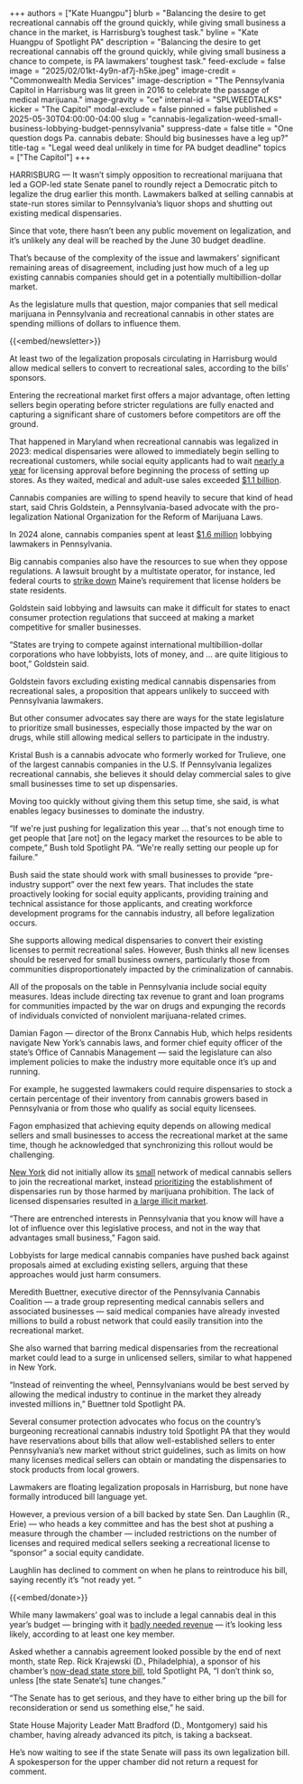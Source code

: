 +++
authors = ["Kate Huangpu"]
blurb = "Balancing the desire to get recreational cannabis off the ground quickly, while giving small business a chance in the market, is Harrisburg’s toughest task."
byline = "Kate Huangpu of Spotlight PA"
description = "Balancing the desire to get recreational cannabis off the ground quickly, while giving small business a chance to compete, is PA lawmakers’ toughest task."
feed-exclude = false
image = "2025/02/01kt-4y9n-af7j-h5ke.jpeg"
image-credit = "Commonwealth Media Services"
image-description = "The Pennsylvania Capitol in Harrisburg was lit green in 2016 to celebrate the passage of medical marijuana."
image-gravity = "ce"
internal-id = "SPLWEEDTALKS"
kicker = "The Capitol"
modal-exclude = false
pinned = false
published = 2025-05-30T04:00:00-04:00
slug = "cannabis-legalization-weed-small-business-lobbying-budget-pennsylvania"
suppress-date = false
title = "One question dogs Pa. cannabis debate: Should big businesses have a leg up?"
title-tag = "Legal weed deal unlikely in time for PA budget deadline"
topics = ["The Capitol"]
+++

HARRISBURG — It wasn’t simply opposition to recreational marijuana that led a GOP-led state Senate panel to roundly reject a Democratic pitch to legalize the drug earlier this month. Lawmakers balked at selling cannabis at state-run stores similar to Pennsylvania’s liquor shops and shutting out existing medical dispensaries.

Since that vote, there hasn’t been any public movement on legalization, and it’s unlikely any deal will be reached by the June 30 budget deadline.

That’s because of the complexity of the issue and lawmakers’ significant remaining areas of disagreement, including just how much of a leg up existing cannabis companies should get in a potentially multibillion-dollar market.

As the legislature mulls that question, major companies that sell medical marijuana in Pennsylvania and recreational cannabis in other states are spending millions of dollars to influence them.

{{<embed/newsletter>}}

At least two of the legalization proposals circulating in Harrisburg would allow medical sellers to convert to recreational sales, according to the bills&#39; sponsors.

Entering the recreational market first offers a major advantage, often letting sellers begin operating before stricter regulations are fully enacted and capturing a significant share of customers before competitors are off the ground.

That happened in Maryland when recreational cannabis was legalized in 2023: medical dispensaries were allowed to immediately begin selling to recreational customers, while social equity applicants had to wait <a href="https://www.baltimoresun.com/2024/10/18/maryland-cannabis-equity-licensees/">nearly a year</a> for licensing approval before beginning the process of setting up stores. As they waited, medical and adult-use sales exceeded <a href="https://governor.maryland.gov/news/press/pages/governor-moore-announces-more-than-11-billion-in-total-sales-during-for-first-year-of-cannabis-legalization.aspx">$1.1 billion</a>.

Cannabis companies are willing to spend heavily to secure that kind of head start, said Chris Goldstein, a Pennsylvania-based advocate with the pro-legalization National Organization for the Reform of Marijuana Laws.

In 2024 alone, cannabis companies spent at least <a href="https://www.spotlightpa.org/news/2025/03/marijuana-cannabis-weed-lobbying-millions-recreational-legalization-pennsylvania/">$1.6 million</a> lobbying lawmakers in Pennsylvania.

Big cannabis companies also have the resources to sue when they oppose regulations. A lawsuit brought by a multistate operator, for instance, led federal courts to <a href="https://mjbizdaily.com/federal-judge-nullifies-maine-residency-requirement-for-cannabis-owners/">strike down</a> Maine’s requirement that license holders be state residents.

Goldstein said lobbying and lawsuits can make it difficult for states to enact consumer protection regulations that succeed at making a market competitive for smaller businesses.

“States are trying to compete against international multibillion-dollar corporations who have lobbyists, lots of money, and … are quite litigious to boot,” Goldstein said.

Goldstein favors excluding existing medical cannabis dispensaries from recreational sales, a proposition that appears unlikely to succeed with Pennsylvania lawmakers.

But other consumer advocates say there are ways for the state legislature to prioritize small businesses, especially those impacted by the war on drugs, while still allowing medical sellers to participate in the industry.

Kristal Bush is a cannabis advocate who formerly worked for Trulieve, one of the largest cannabis companies in the U.S. If Pennsylvania legalizes recreational cannabis, she believes it should delay commercial sales to give small businesses time to set up dispensaries.

Moving too quickly without giving them this setup time, she said, is what enables legacy businesses to dominate the industry.

“If we&#39;re just pushing for legalization this year … that&#39;s not enough time to get people that \[are not\] on the legacy market the resources to be able to compete,” Bush told Spotlight PA. “We&#39;re really setting our people up for failure.”

Bush said the state should work with small businesses to provide “pre-industry support” over the next few years. That includes the state proactively looking for social equity applicants, providing training and technical assistance for those applicants, and creating workforce development programs for the cannabis industry, all before legalization occurs.

She supports allowing medical dispensaries to convert their existing licenses to permit recreational sales. However, Bush thinks all new licenses should be reserved for small business owners, particularly those from communities disproportionately impacted by the criminalization of cannabis.

All of the proposals on the table in Pennsylvania include social equity measures. Ideas include directing tax revenue to grant and loan programs for communities impacted by the war on drugs and expunging the records of individuals convicted of nonviolent marijuana-related crimes.

Damian Fagon — director of the Bronx Cannabis Hub, which helps residents navigate New York’s cannabis laws, and former chief equity officer of the state’s Office of Cannabis Management — said the legislature can also implement policies to make the industry more equitable once it’s up and running.

For example, he suggested lawmakers could require dispensaries to stock a certain percentage of their inventory from cannabis growers based in Pennsylvania or from those who qualify as social equity licensees.

Fagon emphasized that achieving equity depends on allowing medical sellers and small businesses to access the recreational market at the same time, though he acknowledged that synchronizing this rollout would be challenging.

<a href="https://www.thecity.nyc/2024/01/31/hochul-calls-weed-rollout-disaster-hochul-blames-law/">New York</a> did not initially allow its <a href="https://www.cannabisbusinesstimes.com/us-states/new-york/news/15687702/new-yorks-medical-cannabis-operators-could-switch-to-adult-use-by-years-end">small</a> network of medical cannabis sellers to join the recreational market, instead <a href="https://www.pbs.org/newshour/nation/weed-is-legal-in-new-york-but-the-illegal-market-is-still-booming-heres-why">prioritizing</a> the establishment of dispensaries run by those harmed by marijuana prohibition. The lack of licensed dispensaries resulted in <a href="https://www.nytimes.com/2024/03/22/nyregion/nyc-cannabis-dispensary-legal.html">a large illicit market</a>.

“There are entrenched interests in Pennsylvania that you know will have a lot of influence over this legislative process, and not in the way that advantages small business,” Fagon said.

Lobbyists for large medical cannabis companies have pushed back against proposals aimed at excluding existing sellers, arguing that these approaches would just harm consumers.

Meredith Buettner, executive director of the Pennsylvania Cannabis Coalition — a trade group representing medical cannabis sellers and associated businesses — said medical companies have already invested millions to build a robust network that could easily transition into the recreational market.

She also warned that barring medical dispensaries from the recreational market could lead to a surge in unlicensed sellers, similar to what happened in New York.

“Instead of reinventing the wheel, Pennsylvanians would be best served by allowing the medical industry to continue in the market they already invested millions in,” Buettner told Spotlight PA.

Several consumer protection advocates who focus on the country’s burgeoning recreational cannabis industry told Spotlight PA that they would have reservations about bills that allow well-established sellers to enter Pennsylvania’s new market without strict guidelines, such as limits on how many licenses medical sellers can obtain or mandating the dispensaries to stock products from local growers.

Lawmakers are floating legalization proposals in Harrisburg, but none have formally introduced bill language yet.

However, a previous version of a bill backed by state Sen. Dan Laughlin (R., Erie) — who heads a key committee and has the best shot at pushing a measure through the chamber — included restrictions on the number of licenses and required medical sellers seeking a recreational license to “sponsor” a social equity candidate.

Laughlin has declined to comment on when he plans to reintroduce his bill, saying recently it’s “not ready yet. ” <strong></strong>

{{<embed/donate>}}

While many lawmakers’ goal was to include a legal cannabis deal in this year’s budget — bringing with it <a href="https://www.spotlightpa.org/news/2024/08/budget-deficit-surplus-revenue-pennsylvania-legislature/">badly needed revenue</a> — it’s looking less likely, according to at least one key member.

Asked whether a cannabis agreement looked possible by the end of next month, state Rep. Rick Krajewski (D., Philadelphia), a sponsor of his chamber’s <a href="https://www.spotlightpa.org/news/2025/05/pennsylvania-state-store-legal-weed-rejected/">now-dead state store bill</a>, told Spotlight PA, “I don’t think so, unless \[the state Senate’s\] tune changes.”

“The Senate has to get serious, and they have to either bring up the bill for reconsideration or send us something else,” he said.

State House Majority Leader Matt Bradford (D., Montgomery) said his chamber, having already advanced its pitch, is taking a backseat.

He’s now waiting to see if the state Senate will pass its own legalization bill. A spokesperson for the upper chamber did not return a request for comment.

